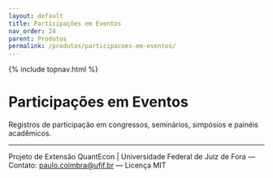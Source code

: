 ```yaml
---
layout: default
title: Participações em Eventos
nav_order: 24
parent: Produtos
permalink: /produtos/participacoes-em-eventos/
---
```


{% include topnav.html %}

# Participações em Eventos
Registros de participação em congressos, seminários, simpósios e painéis acadêmicos.

---

<p class="qe-footer">
  Projeto de Extensão QuantEcon | Universidade Federal de Juiz de Fora — 
  Contato: <a href="mailto:paulo.coimbra@ufjf.br">paulo.coimbra@ufjf.br</a> — Licença MIT
</p>

